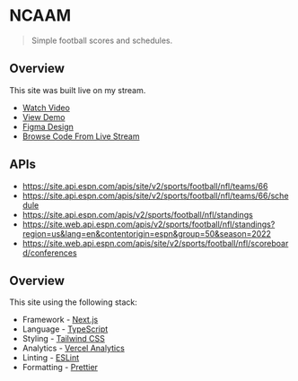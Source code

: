 # NCAAM

> Simple football scores and schedules.

## Overview

This site was built live on my stream.

- [Watch Video](https://www.youtube.com/watch?v=6XIT2nXIbLU)
- [View Demo](https://ncaam.vercel.app)
- [Figma Design](https://www.figma.com/file/L4O7Rufrr0kMHG3zWax9zR/NCAAM-Site?node-id=0%3A1&t=MEqkk5FBLvOUoL0k-1)
- [Browse Code From Live Stream](https://github.com/leerob/ncaam/tree/fd069ec51a673ba9c324e3a82c3d0058a5f01c2f)

## APIs

- https://site.api.espn.com/apis/site/v2/sports/football/nfl/teams/66
- https://site.api.espn.com/apis/site/v2/sports/football/nfl/teams/66/schedule
- https://site.api.espn.com/apis/v2/sports/football/nfl/standings
- https://site.web.api.espn.com/apis/v2/sports/football/nfl/standings?region=us&lang=en&contentorigin=espn&group=50&season=2022
- https://site.web.api.espn.com/apis/site/v2/sports/football/nfl/scoreboard/conferences

## Overview

This site using the following stack:

- Framework - [Next.js](https://nextjs.org)
- Language - [TypeScript](https://www.typescriptlang.org)
- Styling - [Tailwind CSS](https://tailwindcss.com)
- Analytics - [Vercel Analytics](https://vercel.com/analytics)
- Linting - [ESLint](https://eslint.org)
- Formatting - [Prettier](https://prettier.io)
